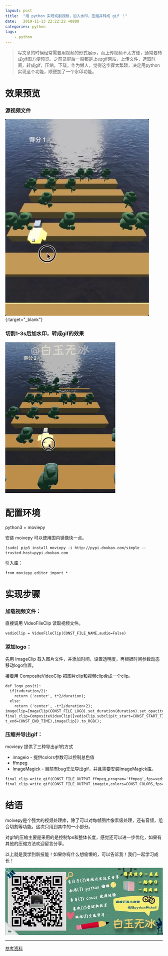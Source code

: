 ```yaml
---
layout: post
title:  "用 python 实现切割视频，加入水印，压缩并转成 gif ！"
date:   2019-11-13 22:22:22 +0800
categories: python
tags:
    - python
---
```

> 写文章的时候经常需要用视频的形式展示，而上传视频不太方便，通常要转成gif图方便预览。之前录屏后一般都是上ezgif网站，上传文件，选取时间，转成gif，压缩，下载。作为懒人，觉得这步骤太繁琐，决定用python实现这个功能，顺便加了一个水印功能。


# 效果预览

### 源视频文件
[![Watch the video](/img/in-post/201911/1113-old.png)](/img/in-post/201911/1113-jump.mp4){:target="_blank"}


### 切割1-3s后加水印，转成gif的效果

![](/img/in-post/201911/1113-result.gif)  


# 配置环境

python3 + moviepy  

安装 moivepy 可以使用国内镜像快一点。
```
(sudo) pip3 install moviepy -i http://pypi.douban.com/simple --trusted-host=pypi.douban.com
```
引入库：
```
from moviepy.editor import *
```

# 实现步骤

### 加载视频文件：

直接调用 VideoFileClip 读取视频文件。
```
vedioClip = VideoFileClip(CONST_FILE_NAME,audio=False)
```

### 添加logo：

先用 ImageClip 载入图片文件，并添加时间，设置透明度，再根据时间参数动态移动logo位置。

接着用 CompositeVideoClip 把图片clip和视频clip合成一个clip。
```
def logo_pos(t):
  if(t<duration/2):
    return ('center', t*2/duration);
  else:
    return ('center', -t*2/duration+2);
imageClip=ImageClip(CONST_FILE_LOGO).set_duration(duration).set_opacity(0.4).set_position(logo_pos,relative=True);
final_clip=CompositeVideoClip([vedioClip.subclip(t_start=CONST_START_TIME, t_end=CONST_END_TIME),imageClip]).to_RGB();
```

### 压缩并导出gif：

moviepy 提供了三种导出gif的方式

- imageio - 提供colors参数可以控制总色值
- ffmpeg
- ImageMagick  - 目前有bug无法导出gif，并且需要安装ImageMagick库。

```
final_clip.write_gif(CONST_FILE_OUTPUT_ffmpeg,program='ffmpeg',fps=vedioClip.fps*CONST_FPS_PERCENT);
final_clip.write_gif(CONST_FILE_OUTPUT_imageio,colors=CONST_COLORS,fps=vedioClip.fps*CONST_FPS_PERCENT);
```

# 结语

moivepy是个强大的视频处理库，除了可以对每帧图片像素级处理，还有音频，组合切割等功能。这次只用到其中的一小部分。

对gif的压缩主要是采用的是控制fps和整体长度，感觉还可以进一步优化，如果有其他的压缩方法欢迎留言分享。

以上就是我学到新技能！如果你有什么想偷懒的，可以告诉我！我们一起学习成长！


![](/img/in-post/bottom.png)  

---  

[参考资料](https://mp.weixin.qq.com/s/83g-FkNBBIPuOm4ZsKI3Jw)  